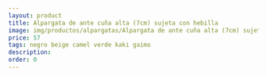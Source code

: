 ```yaml
---
layout: product
title: Alpargata de ante cuña alta (7cm) sujeta con hebilla
image: img/productos/alpargatas/Alpargata de ante cuña alta (7cm) sujeta con hebilla=57=negro beige camel verde kaki gaimo.webp
price: 57
tags: negro beige camel verde kaki gaimo
description: 
order: 0
---
```

